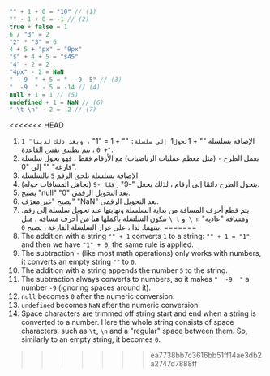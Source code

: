 
```js no-beautify
"" + 1 + 0 = "10" // (1)
"" - 1 + 0 = -1 // (2)
true + false = 1
6 / "3" = 2
"2" * "3" = 6
4 + 5 + "px" = "9px"
"$" + 4 + 5 = "$45"
"4" - 2 = 2
"4px" - 2 = NaN
"  -9  " + 5 = "  -9  5" // (3)
"  -9  " - 5 = -14 // (4)
null + 1 = 1 // (5)
undefined + 1 = NaN // (6)
" \t \n" - 2 = -2 // (7)
```

<<<<<<< HEAD
1. الإضافة بسلسلة "" + 1` تحول `1` إلى سلسلة:` "" + 1 = "1" `، وبعد ذلك لدينا" 1 "+ 0` ، يتم تطبيق نفس القاعدة.
2. يعمل الطرح `-` (مثل معظم عمليات الرياضيات) مع الأرقام فقط ، فهو يحول سلسلة فارغة" "" إلى "0".
3. الإضافة بسلسلة تلحق الرقم `5` بالسلسلة.
4. يتحول الطرح دائمًا إلى أرقام ، لذلك يجعل "-9" `رقمًا -9` (تجاهل المسافات حوله).
5. يصبح "null" "0" بعد التحويل الرقمي.
6. يصبح "غير معرّف" "NaN" بعد التحويل الرقمي.
7. يتم قطع أحرف المسافة من بداية السلسلة ونهايتها عند تحويل سلسلة إلى رقم. تتكون السلسلة بأكملها هنا من أحرف مسافة ، مثل `\ t` و` \ n` ومسافة "عادية" بينهما. لذا ، على غرار السلسلة الفارغة ، تصبح `0`.
=======
1. The addition with a string `"" + 1` converts `1` to a string: `"" + 1 = "1"`, and then we have `"1" + 0`, the same rule is applied.
2. The subtraction `-` (like most math operations) only works with numbers, it converts an empty string `""` to `0`.
3. The addition with a string appends the number `5` to the string.
4. The subtraction always converts to numbers, so it makes `"  -9  "` a number `-9` (ignoring spaces around it).
5. `null` becomes `0` after the numeric conversion.
6. `undefined` becomes `NaN` after the numeric conversion.
7. Space characters are trimmed off string start and end when a string is converted to a number. Here the whole string consists of space characters, such as `\t`, `\n` and a "regular" space between them. So, similarly to an empty string, it becomes `0`.
>>>>>>> ea7738bb7c3616bb51ff14ae3db2a2747d7888ff
